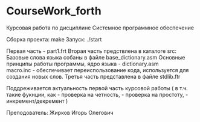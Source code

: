 # CourseWork_forth

Курсовая работа по дисциплине Системное программное обеспечение

Сборка проекта: make 
Запуск: ./start

Первая часть - part1.frt 
Вторая часть предствлена в каталоге src:
	Базовые слова языка собаны в файле base_dictionary.asm
	Основные принципы работы программы, ядро языка - dictionary.asm 	
	macro.inc - обеспечивает переиспользование кода, используется для создания новых слов.
Третья часть представлена в файле stdlib.ftr

Поддреживается актуальность первой часть курсовой работы ( в т.ч. такие фукнции, как 
	- проверка на четность,
	- проверка на простоту,
	- инкремент/декремент 
)

Преподователь: Жирков Игорь Олегович 
